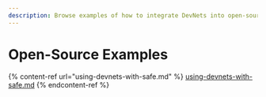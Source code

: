 ```yaml
---
description: Browse examples of how to integrate DevNets into open-source projects.
---
```


# Open-Source Examples

{% content-ref url="using-devnets-with-safe.md" %}
[using-devnets-with-safe.md](using-devnets-with-safe.md)
{% endcontent-ref %}
